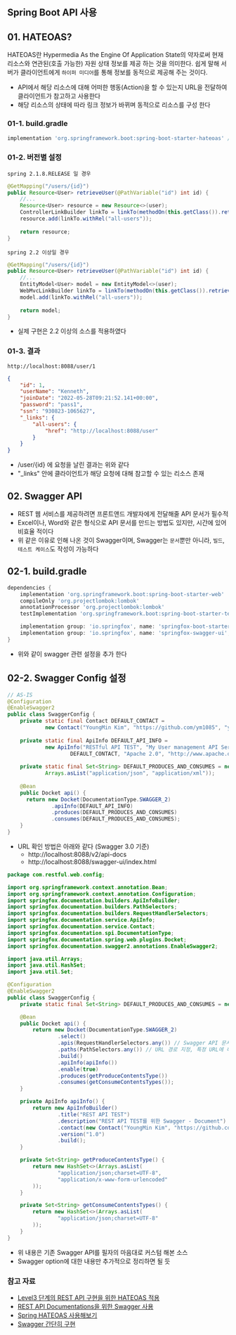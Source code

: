 ## Spring Boot API 사용

## 01. HATEOAS?

HATEOAS란 Hypermedia As the Engine Of Application State의 약자로써 현재 리소스와 연관된(호출 가능한) 자원 상태 정보를 제공
하는 것을 의미한다. 쉽게 말해 서버가 클라이언트에게 `하이퍼 미디어`를 통해 정보를 동적으로 제공해 주는 것이다.

- API에서 해당 리소스에 대해 어떠한 행동(Action)을 할 수 있는지 URL을 전달하여 클라이언트가 참고하고 사용한다
- 해당 리소스의 상태에 따라 링크 정보가 바뀌며 동적으로 리소스를 구성 한다

### 01-1. build.gradle

```groovy
implementation 'org.springframework.boot:spring-boot-starter-hateoas' // spring-boot-starter-hateoas 추가
```

### 01-2. 버전별 설정

`spring 2.1.8.RELEASE 일 경우`

```java
@GetMapping("/users/{id}")
public Resource<User> retrieveUser(@PathVariable("id") int id) {
    //...
    Resource<User> resource = new Resource<>(user);
    ControllerLinkBuilder linkTo = linkTo(methodOn(this.getClass()).retrieveAllUser());
    resource.add(linkTo.withRel("all-users"));
    
    return resource;
}
```

`spring 2.2 이상일 경우`

```java
@GetMapping("/users/{id}")
public Resource<User> retrieveUser(@PathVariable("id") int id) {
    //...
    EntityModel<User> model = new EntityModel<>(user);
    WebMvcLinkBuilder linkTo = linkTo(methodOn(this.getClass()).retrieveAllUser());
    model.add(linkTo.withRel("all-users"));
    
    return model;
}
```

- 실제 구현은 2.2 이상의 소스를 적용하였다

### 01-3. 결과

```
http://localhost:8088/user/1
```

```json
{
    "id": 1,
    "userName": "Kenneth",
    "joinDate": "2022-05-28T09:21:52.141+00:00",
    "password": "pass1",
    "ssn": "930823-1065627",
    "_links": {
        "all-users": {
            "href": "http://localhost:8088/user"
        }
    }
}
```

- /user/{id} 에 요청을 날린 결과는 위와 같다
- "_links" 안에 클라이언트가 해당 요청에 대해 참고할 수 있는 리소스 존재

## 02. Swagger API

- REST 웹 서비스를 제공하려면 프론트앤드 개발자에게 전달해줄 API 문서가 필수적
- Excel이나, Word와 같은 형식으로 API 문서를 만드는 방법도 있지만, 시간에 있어 비효율 적이다
- 위 같은 이유로 인해 나온 것이 Swagger이며, Swagger는 `문서`뿐만 아니라, `빌드`, `테스트 케이스`도 작성이 가능하다

## 02-1. build.gradle

```groovy
dependencies {
    implementation 'org.springframework.boot:spring-boot-starter-web'
    compileOnly 'org.projectlombok:lombok'
    annotationProcessor 'org.projectlombok:lombok'
    testImplementation 'org.springframework.boot:spring-boot-starter-test'

    implementation group: 'io.springfox', name: 'springfox-boot-starter', version: '3.0.0'
    implementation group: 'io.springfox', name: 'springfox-swagger-ui', version: '3.0.0'
}
```

- 위와 같이 swagger 관련 설정을 추가 한다 

## 02-2. Swagger Config 설정

```java
// AS-IS
@Configuration
@EnableSwagger2
public class SwaggerConfig {
    private static final Contact DEFAULT_CONTACT =
            new Contact("YoungMin Kim", "https://github.com/ym1085", "youngmin1085@gmail.com");
  
    private static final ApiInfo DEFAULT_API_INFO =
            new ApiInfo("RESTful API TEST", "My User management API Service", "1.0", "urn:tos",
                    DEFAULT_CONTACT, "Apache 2.0", "http://www.apache.org/licenses/LICENSE-2.0", new ArrayList<>());
  
    private static final Set<String> DEFAULT_PRODUCES_AND_CONSUMES = new HashSet<>(
            Arrays.asList("application/json", "application/xml"));
  
    @Bean
    public Docket api() {
      return new Docket(DocumentationType.SWAGGER_2)
              .apiInfo(DEFAULT_API_INFO)
              .produces(DEFAULT_PRODUCES_AND_CONSUMES)
              .consumes(DEFAULT_PRODUCES_AND_CONSUMES);
    }
}
```

- URL 확인 방법은 아래와 같다 (Swagger 3.0 기준)
  - http://localhost:8088/v2/api-docs
  - http://localhost:8088/swagger-ui/index.html

```java
package com.restful.web.config;

import org.springframework.context.annotation.Bean;
import org.springframework.context.annotation.Configuration;
import springfox.documentation.builders.ApiInfoBuilder;
import springfox.documentation.builders.PathSelectors;
import springfox.documentation.builders.RequestHandlerSelectors;
import springfox.documentation.service.ApiInfo;
import springfox.documentation.service.Contact;
import springfox.documentation.spi.DocumentationType;
import springfox.documentation.spring.web.plugins.Docket;
import springfox.documentation.swagger2.annotations.EnableSwagger2;

import java.util.Arrays;
import java.util.HashSet;
import java.util.Set;

@Configuration
@EnableSwagger2
public class SwaggerConfig {
    private static final Set<String> DEFAULT_PRODUCES_AND_CONSUMES = new HashSet<>(Arrays.asList("application/json", "application/xml"));

    @Bean
    public Docket api() {
        return new Docket(DocumentationType.SWAGGER_2)
                .select()
                .apis(RequestHandlerSelectors.any()) // Swagger API 문서로 만들기 원하는 BasePackage 설정
                .paths(PathSelectors.any()) // URL 경로 지정, 특정 URL에 해당하는 요청만 Swagger API Document 생성
                .build()
                .apiInfo(apiInfo())
                .enable(true)
                .produces(getProduceContentsType())
                .consumes(getConsumeContentsTypes());
    }

    private ApiInfo apiInfo() {
        return new ApiInfoBuilder()
                .title("REST API TEST")
                .description("REST API TEST를 위한 Swagger - Document")
                .contact(new Contact("YoungMin Kim", "https://github.com/ym1085", "youngmin1085@gmail.com"))
                .version("1.0")
                .build();
    }

    private Set<String> getProduceContentsType() {
        return new HashSet<>(Arrays.asList(
                "application/json;charset=UTF-8",
                "application/x-www-form-urlencoded"
        ));
    }

    private Set<String> getConsumeContentsTypes() {
        return new HashSet<>(Arrays.asList(
                "application/json;charset=UTF-8"
        ));
    }
}
```

- 위 내용은 기존 Swagger API를 필자의 마음대로 커스텀 해본 소스
- Swagger option에 대한 내용만 추가적으로 정리하면 될 듯

### 참고 자료

- [Level3 단계의 REST API 구현을 위한 HATEOAS 적용](https://www.inflearn.com/course/spring-boot-restful-web-services/lecture/39110?volume=1.00&mm=null&tab=note)
- [REST API Documentations을 위한 Swagger 사용](https://www.inflearn.com/course/spring-boot-restful-web-services/lecture/39111?volume=1.00&mm=null&tab=note)
- [Spring HATEOAS 사용해보기](https://brunch.co.kr/@purpledev/29)
- [Swagger 간단히 구현](https://milenote.tistory.com/67)